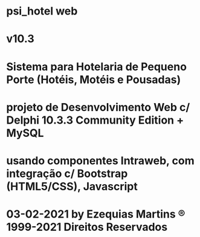 # psi_hotel web
# v10.3
# Sistema para Hotelaria de Pequeno Porte (Hotéis, Motéis e Pousadas)

# projeto de Desenvolvimento Web c/ Delphi 10.3.3 Community Edition + MySQL 
# usando componentes Intraweb, com integração c/ Bootstrap (HTML5/CSS), Javascript
# 03-02-2021 by Ezequias Martins ® 1999-2021 Direitos Reservados
